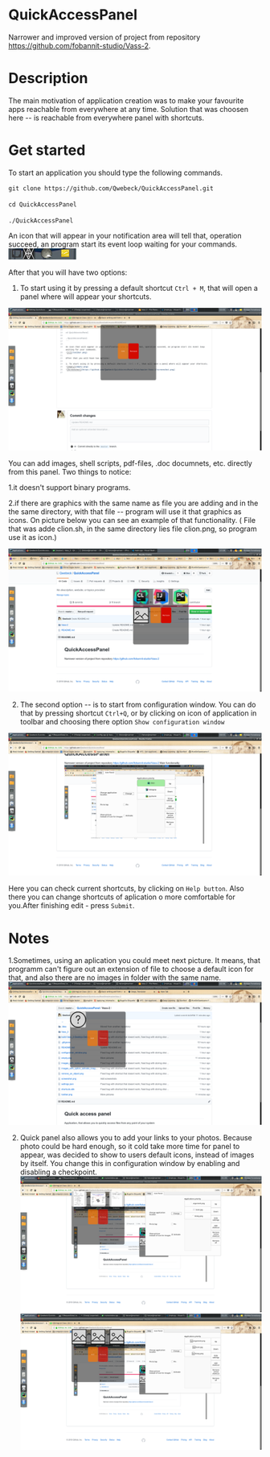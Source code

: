 # QuickAccessPanel
Narrower and improved version of project from repository https://github.com/fobannit-studio/Vass-2.

<h1>Description</h1>
The main motivation of application creation was to make your favourite apps reachable from everywhere at any time. 
Solution that was choosen here -- is reachable from everywhere panel with shortcuts.

<h1>Get started</h2>
To start an application you should type the following commands. 

```
git clone https://github.com/Qwebeck/QuickAccessPanel.git

cd QuickAccessPanel

./QuickAccessPanel
```

An icon that will appear in your notification area will tell that, operation succeed, an program start its event loop waiting for your commands.
![tl](https://github.com/Qwebeck/QuickAccessPanel/blob/master/Vass-2/toolbar.png)

After that you will have two options:

1. To start using it by pressing a default shortcut `Ctrl + M`, that will open a panel where will appear your shortcuts.

![empty](https://github.com/Qwebeck/QuickAccessPanel/blob/master/Vass-2/empty.png) 

You can add images, shell scripts, pdf-files, .doc documnets, etc. directly from this panel.
Two things to notice:

  1.it doesn't support binary programs.
  
  2.if there are graphics with the same name as file you are adding and in the the same directory, with that file -- program will use it that graphics as icons. On picture below you can see an example of that functionality. ( File that was adde clion.sh, in the same directory lies file clion.png, so program use it as icon.) 
  
![Screenshot](https://github.com/Qwebeck/QuickAccessPanel/blob/master/Vass-2/screenshot.png)

2. The second option -- is to start from configuration window. You can do that by pressing shortcut `Ctrl+Q`, or by clicking on icon of application in toolbar and choosing there option `Show configuration window`
  
![Config](https://github.com/Qwebeck/QuickAccessPanel/blob/master/Vass-2/configuration_window.png)

Here you can check current shortcuts, by clicking on `Help button`. Also there you can change shortcuts of aplication o more comfortable for you.After finishing edit - press `Submit`.


<h1>Notes</h1>

1.Sometimes, using an aplication you could meet next picture. It means, that programm can't figure out an extension of file to choose a default icon for that, and also there are no images in folder with the same name.
![unknown](https://github.com/Qwebeck/QuickAccessPanel/blob/master/Vass-2/unknown.png)


2. Quick panel also allows you to add your links to your photos. Because photo could be hard enough, so it cold take more time for panel to appear, was decided to show to users default icons, instead of images by itself. You change this in configuration window by enabling and disabling a checkpoint.
![wim](https://github.com/Qwebeck/QuickAccessPanel/blob/master/Vass-2/images_with_option_activate_images.png)
![wim2](https://github.com/Qwebeck/QuickAccessPanel/blob/master/Vass-2/images_with_icons.png)

